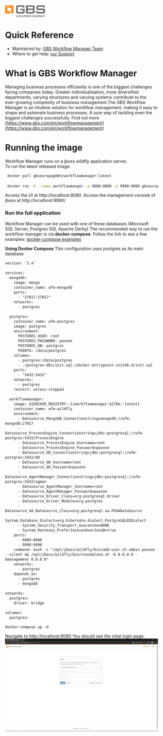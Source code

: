 ![gbs-bulpros-company.png](https://github.com/rexhinvorpsi/gbs/blob/master/images/gbs-bulpros-company.png)
# Quick Reference
- Maintained by: [GBS Workflow Manager Team](https://www.gbs.com/en/workflowmanagement)
- Where to get help: [our Support](https://www.gbs.com/en/contactus)

# What is GBS Workflow Manager
Managing business processes efficiently is one of the biggest challenges facing companies today. Greater individualisation, more diversified departments, varying structures and varying systems contribute to the ever-growing complexity of business management.The GBS Workflow Manager is an intuitive solution for workflow management, making it easy to shape and automate business processes. A sure way of tackling even the biggest challenges successfully.
Find out more [https://www.gbs.com/en/workflowmanagement](https://www.gbs.com/en/workflowmanagement)  

# Running the image 
Workflow Manager runs on a jboss wildfly application server.  
To run the latest released image: 
```sh
 docker pull gbseuropagmbh/workflowmanager:latest

 docker run -d --name workflowmanger -p 8080:8080 -p 9990:9990 gbseuropagmbh/workflowmanager:latest
```
Access the UI at http://localhost:8080. Access the management console of jboss at http://localhost:9990/

### Run the full application
Workflow Manager can be used with one of these databases (Microsoft SQL Server, Postgres SQl, Apache Derby)
The recommended way to run the workflow manager is via **docker-compose**. 
Follow the link to see a few examples: [docker-compose examples](https://github.com/rexhinvorpsi/gbs/tree/master/examples)

**Using Docker Compose**
This configuration uses postgres as its main database

```
version: '3.4'

services:
  mongodb:
    image: mongo
    container_name: wfm-mongodb
    ports:
      - "27017:27017"
    networks:
      - postgres

  postgres:
    container_name: wfm-postgres
    image: postgres
    environment:
      POSTGRES_USER: root
      POSTGRES_PASSWORD: pavone
      POSTGRES_DB: postgres
      PGDATA: /data/postgres
    volumes:
      - postgres:/data/postgres
      - ./postgres-dbs/init.sql:/docker-entrypoint-initdb.d/init.sql
    ports:
      - "5432:5432"
    networks:
      - postgres
    restart: unless-stopped

  workflowmanager:
    image: ${DOCKER_REGISTRY:-}/workflowmanager:${TAG:-latest}
    container_name: wfm-wildfly
    environment:
      - Datasource_MongoDB_Connectionstring=mongodb://wfm-mongodb:27017
      - Datasource_ProcessEngine_Connectionstring=jdbc:postgresql://wfm-postgres:5432/ProcessEngine
      - Datasource_ProcessEngine_Username=root
      - Datasource_ProcessEngine_Password=pavone
      - Datasource_OD_Connectionstring=jdbc:postgresql://wfm-postgres:5432/OD
      - Datasource_OD_Username=root
      - Datasource_OD_Password=pavone
      - Datasource_AgentManager_Connectionstring=jdbc:postgresql://wfm-postgres:5432/agman
      - Datasource_AgentManager_Username=root
      - Datasource_AgentManager_Password=pavone
      - Datasource_Driver_Class=org.postgresql.Driver
      - Datasource_Driver_Module=org.postgres
      - Datasource_XA_Datasource_Class=org.postgresql.xa.PGXADataSource
      - System_Database_Dialect=org.hibernate.dialect.PostgreSQL82Dialect
      - System_Security_Transport_Guarantee=NONE
      - System_Resteasy_PreferJacksonOverJsonB=true
    ports: 
      - 8080:8080
      - 9990:9990
    command: bash -c "/opt/jboss/wildfly/bin/add-user.sh admin pavone --silent && /opt/jboss/wildfly/bin/standalone.sh -b 0.0.0.0 -bmanagement 0.0.0.0"
    networks:
      - postgres
    depends_on:
      - postgres
      - mongodb

networks:
  postgres:
    driver: bridge

volumes:
  postgres:
```
`
 docker-compose up -d 
`

Navigate to http://localhost:8080
You should see the inital login page.
![workflowmanager.png](https://github.com/rexhinvorpsi/gbs/blob/master/images/workflowmanager.PNG)
